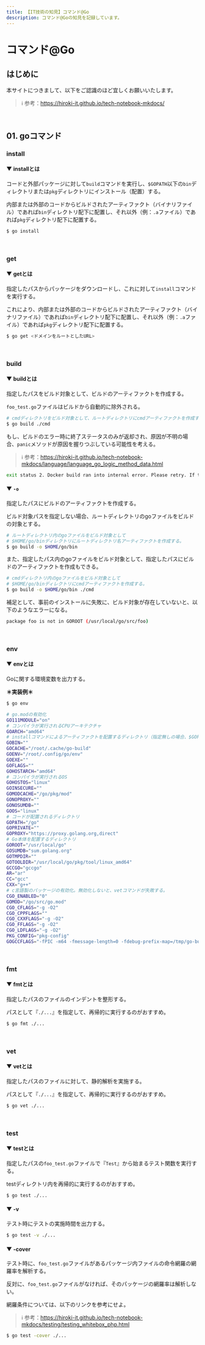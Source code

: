 ```yaml
---
title: 【IT技術の知見】コマンド@Go
description: コマンド@Goの知見を記録しています。
---
```


# コマンド@Go

## はじめに

本サイトにつきまして、以下をご認識のほど宜しくお願いいたします。



> ℹ️ 参考：https://hiroki-it.github.io/tech-notebook-mkdocs/

<br>

## 01. goコマンド

### install

#### ▼ installとは

コードと外部パッケージに対して```build```コマンドを実行し、```$GOPATH```以下の```bin```ディレクトリまたは```pkg```ディレクトリにインストール（配置）する。

内部または外部のコードからビルドされたアーティファクト（バイナリファイル）であれば```bin```ディレクトリ配下に配置し、それ以外（例：```.a```ファイル）であれば```pkg```ディレクトリ配下に配置する。



```bash
$ go install
```

<br>

### get

#### ▼ getとは

指定したパスからパッケージをダウンロードし、これに対して```install```コマンドを実行する。

これにより、内部または外部のコードからビルドされたアーティファクト（バイナリファイル）であれば```bin```ディレクトリ配下に配置し、それ以外（例：```.a```ファイル）であれば```pkg```ディレクトリ配下に配置する。



```bash
$ go get <ドメインをルートとしたURL>
```

<br>

### build

#### ▼ buildとは

指定したパスをビルド対象として、ビルドのアーティファクトを作成する。

```foo_test.go```ファイルはビルドから自動的に除外される。



```bash
# cmdディレクトリをビルド対象として、ルートディレクトリにcmdアーティファクトを作成する。
$ go build ./cmd
```

もし、ビルドのエラー時に終了ステータスのみが返却され、原因が不明の場合、```panic```メソッドが原因を握りつぶしている可能性を考える。



> ℹ️ 参考：https://hiroki-it.github.io/tech-notebook-mkdocs/language/language_go_logic_method_data.html

```bash
exit status 2. Docker build ran into internal error. Please retry. If this keeps happening, please open an issue..
```

#### ▼ ```-o```

指定したパスにビルドのアーティファクトを作成する。

ビルド対象パスを指定しない場合、ルートディレクトリのgoファイルをビルドの対象とする。



```bash
# ルートディレクトリ内のgoファイルをビルド対象として
# $HOME/go/binディレクトリにルートディレクトリ名アーティファクトを作成する。
$ go build -o $HOME/go/bin
```

また、指定したパス内のgoファイルをビルド対象として、指定したパスにビルドのアーティファクトを作成もできる。



```bash
# cmdディレクトリ内のgoファイルをビルド対象として
# $HOME/go/binディレクトリにcmdアーティファクトを作成する。
$ go build -o $HOME/go/bin ./cmd
```

 補足として、事前のインストールに失敗に、ビルド対象が存在していないと、以下のようなエラーになる。



```bash
package foo is not in GOROOT (/usr/local/go/src/foo)
```

<br>

### env

#### ▼ envとは

Goに関する環境変数を出力する。



**＊実装例＊**

```bash
$ go env

# go.modの有効化
GO111MODULE="on"
# コンパイラが実行されるCPUアーキテクチャ
GOARCH="amd64"
# installコマンドによるアーティファクトを配置するディレクトリ（指定無しの場合、$GOPATH/bin）
GOBIN=""
GOCACHE="/root/.cache/go-build"
GOENV="/root/.config/go/env"
GOEXE=""
GOFLAGS=""
GOHOSTARCH="amd64"
# コンパイラが実行されるOS
GOHOSTOS="linux"
GOINSECURE=""
GOMODCACHE="/go/pkg/mod"
GONOPROXY=""
GONOSUMDB=""
GOOS="linux"
# コードが配置されるディレクトリ
GOPATH="/go"
GOPRIVATE=""
GOPROXY="https://proxy.golang.org,direct"
# Go本体を配置するディレクトリ
GOROOT="/usr/local/go"
GOSUMDB="sum.golang.org"
GOTMPDIR=""
GOTOOLDIR="/usr/local/go/pkg/tool/linux_amd64"
GCCGO="gccgo"
AR="ar"
CC="gcc"
CXX="g++"
# c言語製のパッケージの有効化。無効化しないと、vetコマンドが失敗する。
CGO_ENABLED="0"
GOMOD="/go/src/go.mod"
CGO_CFLAGS="-g -O2"
CGO_CPPFLAGS=""
CGO_CXXFLAGS="-g -O2"
CGO_FFLAGS="-g -O2"
CGO_LDFLAGS="-g -O2"
PKG_CONFIG="pkg-config"
GOGCCFLAGS="-fPIC -m64 -fmessage-length=0 -fdebug-prefix-map=/tmp/go-build887404645=/tmp/go-build -gno-record-gcc-switches"
```

<br>

### fmt

#### ▼ fmtとは

指定したパスのファイルのインデントを整形する。

パスとして『```./...```』を指定して、再帰的に実行するのがおすすめ。



```bash
$ go fmt ./...
```

<br>

### vet

#### ▼ vetとは

指定したパスのファイルに対して、静的解析を実施する。

パスとして『```./...```』を指定して、再帰的に実行するのがおすすめ。



```bash
$ go vet ./...
```

<br>

### test

#### ▼ testとは

指定したパスの```foo_test.go```ファイルで『```Test```』から始まるテスト関数を実行する。

testディレクトリ内を再帰的に実行するのがおすすめ。



```bash
$ go test ./...
```

#### ▼ -v

テスト時にテストの実施時間を出力する。



```bash
$ go test -v ./...
```

#### ▼ -cover

テスト時に、```foo_test.go```ファイルがあるパッケージ内ファイルの命令網羅の網羅率を解析する。

反対に、```foo_test.go```ファイルがなければ、そのパッケージの網羅率は解析しない。

網羅条件については、以下のリンクを参考にせよ。



> ℹ️ 参考：https://hiroki-it.github.io/tech-notebook-mkdocs/testing/testing_whitebox_php.html

```bash
$ go test -cover ./...
```

<br>
